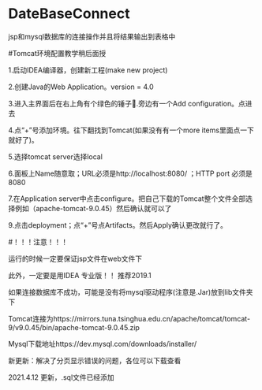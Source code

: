 # DateBaseConnect
jsp和mysql数据库的连接操作并且将结果输出到表格中


#Tomcat环境配置教学稍后面授

1.启动IDEA编译器，创建新工程(make new project)

2.创建Java的Web Application。version = 4.0

3.进入主界面后在右上角有个绿色的锤子🔨.旁边有一个Add configuration。点进去

4.点“+”号添加环境。往下翻找到Tomcat(如果没有有一个more items里面点一下就好了)。

5.选择tomcat server选择local

6.面板上Name随意取；URL必须是http://localhost:8080/ ；HTTP port 必须是8080

7.在Application server中点击configure。把自己下载的Tomcat整个文件全部选择例如（apache-tomcat-9.0.45）然后确认就可以了

9.点击deployment；点“+”号点Artifacts。然后Apply确认更改就行了。

#！！！注意！！！

运行的时候一定要保证jsp文件在web文件下

此外，一定要是用IDEA 专业版！！ 推荐2019.1

如果连接数据库不成功，可能是没有将mysql驱动程序(注意是.Jar)放到lib文件夹下

Tomcat连接为https://mirrors.tuna.tsinghua.edu.cn/apache/tomcat/tomcat-9/v9.0.45/bin/apache-tomcat-9.0.45.zip

Mysql下载地址https://dev.mysql.com/downloads/installer/

新更新：解决了分页显示错误的问题，各位可以下载查看


2021.4.12 更新，.sql文件已经添加
